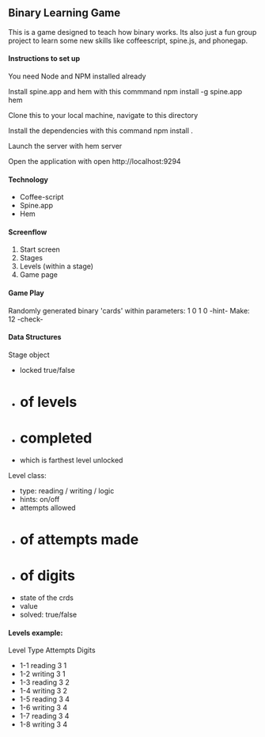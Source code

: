 ## Binary Learning Game

This is a game designed to teach how binary works. Its also just a fun group project to learn some new skills like coffeescript, spine.js, and phonegap.

#### Instructions to set up

You need Node and NPM installed already

Install spine.app and hem with this commmand
  npm install -g spine.app hem

Clone this to your local machine, navigate to this directory

Install the dependencies with this command
  npm install .

Launch the server with
  hem server

Open the application with
  open http://localhost:9294


#### Technology
- Coffee-script
- Spine.app
- Hem

#### Screenflow
1. Start screen
2. Stages
3. Levels (within a stage)
4. Game page

#### Game Play
Randomly generated binary 'cards' within parameters:
 1  0   1   0
 -hint-
Make: 12
-check-

#### Data Structures
Stage object
- locked true/false
- # of levels
- # completed
- which is farthest level unlocked

Level class:
- type: reading / writing / logic
- hints: on/off
- attempts allowed
- # of attempts made
- # of digits
- state of the crds
- value
- solved: true/false

#### Levels example:
Level   Type      Attempts   Digits
- 1-1     reading   3         1
- 1-2     writing   3         1
- 1-3     reading   3         2
- 1-4     writing   3         2
- 1-5     reading   3         4
- 1-6     writing   3         4
- 1-7     reading   3         4
- 1-8     writing   3         4
